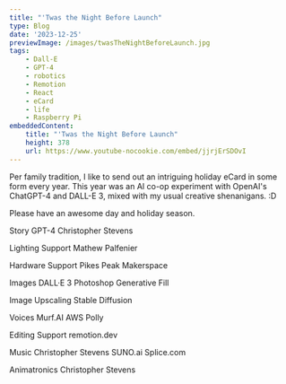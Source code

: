 ```yaml
---
title: "'Twas the Night Before Launch"
type: Blog
date: '2023-12-25'
previewImage: /images/twasTheNightBeforeLaunch.jpg
tags:
    - Dall-E
    - GPT-4
    - robotics
    - Remotion
    - React
    - eCard
    - life
    - Raspberry Pi
embeddedContent:
    title: "'Twas the Night Before Launch"
    height: 378
    url: https://www.youtube-nocookie.com/embed/jjrjErSDOvI
---
```


Per family tradition, I like to send out an intriguing holiday eCard in some form every year. This year was an AI co-op experiment with OpenAI's ChatGPT-4 and DALL-E 3, mixed with my usual creative shenanigans. :D

Please have an awesome day and holiday season.

Story
GPT-4
Christopher Stevens

Lighting Support
Mathew Palfenier

Hardware Support
Pikes Peak Makerspace

Images
DALL·E 3
Photoshop Generative Fill

Image Upscaling
Stable Diffusion

Voices
Murf.AI
AWS Polly

Editing Support
remotion.dev

Music
Christopher Stevens
SUNO.ai
Splice.com

Animatronics
Christopher Stevens
